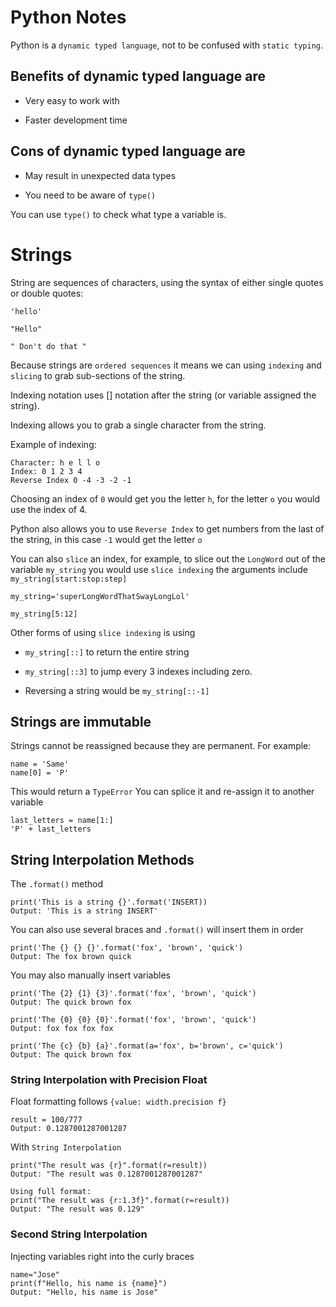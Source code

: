 # Python Notes
Python is a ```dynamic typed language```, not to be confused with ```static typing```. 
## Benefits of dynamic typed language are
* Very easy to work with

* Faster development time
## Cons of dynamic typed language are
* May result in unexpected data types

* You need to be aware of ```type()```

You can use ```type()``` to check what type a variable is.

# Strings
String are sequences of characters, using the syntax of either single quotes or double quotes:
```
'hello'

"Hello"

" Don't do that "
``` 

Because strings are ```ordered sequences``` it means we can using ```indexing``` and ```slicing``` to grab sub-sections of the string.

Indexing notation uses [] notation after the string (or variable assigned the string).

Indexing allows you to grab a single character from the string.

Example of indexing:
```
Character: h e l l o
Index: 0 1 2 3 4
Reverse Index 0 -4 -3 -2 -1
```
Choosing an index of ```0``` would get you the letter ```h```, for the letter ```o``` you would use the index of 4.

Python also allows you to use ```Reverse Index``` to get numbers from the last of the string, in this case ```-1``` would get the letter ```o```

You can also ```slice``` an index, for example, to slice out the ```LongWord``` out of the variable ```my_string``` you would use ```slice indexing``` the arguments include ```my_string[start:stop:step]```
```
my_string='superLongWordThatSwayLongLol'

my_string[5:12] 
```
Other forms of using ```slice indexing``` is using 

* ```my_string[::]``` to return the entire string

* ```my_string[::3]``` to jump every 3 indexes including zero. 

* Reversing a string would be ```my_string[::-1]```

## Strings are immutable 
Strings cannot be reassigned because they are permanent. For example: 
```
name = 'Same'
name[0] = 'P'
```
This would return a ```TypeError```
You can splice it and re-assign it to another variable
```
last_letters = name[1:]
'P' + last_letters
```
## String Interpolation Methods
The ```.format()``` method
```
print('This is a string {}'.format('INSERT))
Output: 'This is a string INSERT'
```
You can also use several braces and ```.format()``` will insert them in order
```
print('The {} {} {}'.format('fox', 'brown', 'quick')
Output: The fox brown quick
```
You may also manually insert variables 
```
print('The {2} {1} {3}'.format('fox', 'brown', 'quick')
Output: The quick brown fox

print('The {0} {0} {0}'.format('fox', 'brown', 'quick')
Output: fox fox fox fox

print('The {c} {b} {a}'.format(a='fox', b='brown', c='quick')
Output: The quick brown fox
```

### String Interpolation with Precision Float
Float formatting follows ```{value: width.precision f}```
```
result = 100/777
Output: 0.1287001287001287
```
With ```String Interpolation```
```
print("The result was {r}".format(r=result))
Output: "The result was 0.1287001287001287"

Using full format:
print("The result was {r:1.3f}".format(r=result))
Output: "The result was 0.129"
```

### Second String Interpolation
Injecting variables right into the curly braces
```
name="Jose"
print(f"Hello, his name is {name}")
Output: "Hello, his name is Jose"
```
